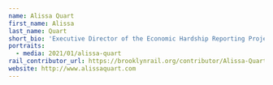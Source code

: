 ```yaml
---
name: Alissa Quart
first_name: Alissa
last_name: Quart
short_bio: 'Executive Director of the Economic Hardship Reporting Project. Her two poetry books are \"Monetized\" and \"Thoughts and Prayers.\" She is also author of four non-fiction books, including the acclaimed \"Squeezed: Why Our Families Can’t Afford America\" and \"Branded: The Buying and Selling of Teenagers.\" Her next one is forthcoming from Ecco entitled Bootstrapped. Her poetry has appeared in The Nation, NPR, Lit Hub, Teen Vogue and The London Review of Books among others. Her journalism appears regularly in The New York Times, The Guardian, and The Washington Post among others. She has also produced or written a number of films: she has received an Emmy for the Best Documentary/Social Issue \"Jackson.\" She has been a Nieman fellow and received a number of other honors.'
portraits:
  - media: 2021/01/alissa-quart
rail_contributor_url: https://brooklynrail.org/contributor/Alissa-Quart
website: http://www.alissaquart.com
---
```

